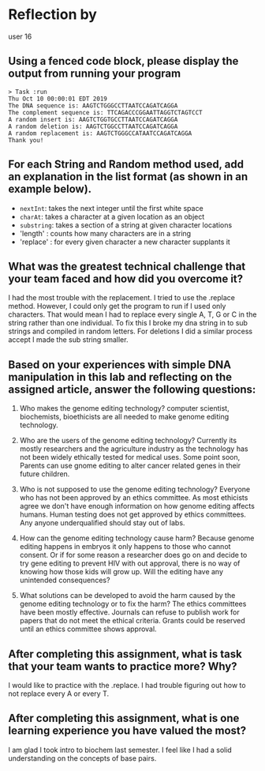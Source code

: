 # Reflection by

user 16

## Using a fenced code block, please display the output from running your program

```
> Task :run
Thu Oct 10 00:00:01 EDT 2019
The DNA sequence is: AAGTCTGGGCCTTAATCCAGATCAGGA
The complement sequence is: TTCAGACCCGGAATTAGGTCTAGTCCT
A random insert is: AAGTCTGGTGCCTTAATCCAGATCAGGA
A random deletion is: AAGTCTGGCCTTAATCCAGATCAGGA
A random replacement is: AAGTCTGGGCCATAATCCAGATCAGGA
Thank you!
```

## For each String and Random method used, add an explanation in the list format (as shown in an example below).

- `nextInt`: takes the next integer until the first white space
- `charAt`: takes a character at a given location as an object
- `substring`: takes a section of a string at given character locations
- 'length' : counts how many characters are in a string
- 'replace' : for every given character a new character supplants it

## What was the greatest technical challenge that your team faced and how did you overcome it?
I had the most trouble with the replacement. I tried to use the .replace method. However, I could only get the program to run if I used only characters. That would mean I had to replace every single A, T, G or C in the string rather than one individual. To fix this I broke my dna string in to sub strings and compiled in random letters. For deletions I did a similar process accept I made the sub string smaller.

## Based on your experiences with simple DNA manipulation in this lab and reflecting on the assigned article, answer the following questions:

1. Who makes the genome editing technology?
computer scientist, biochemists, bioethicists are all needed to make genome editing technology.

2. Who are the users of the genome editing technology?
Currently its mostly researchers and the agriculture industry as the technology has not been widely ethically tested for medical uses. Some point soon, Parents can use gnome editing to alter cancer related genes in their future children.

3. Who is not supposed to use the genome editing technology?
Everyone who has not been approved by an ethics committee. As most ethicists agree we don't have enough information on how genome editing affects humans. Human testing does not get approved by ethics committees. Any anyone underqualified should stay out of labs.
4. How can the genome editing technology cause harm?
Because genome editing happens in embryos it only happens to those who cannot consent. Or if for some reason a researcher does go on and decide to try gene editing to prevent HIV with out approval, there is no way of knowing how those kids will grow up. Will the editing have any unintended consequences?

5. What solutions can be developed to avoid the harm caused by the genome editing technology or to fix the harm?
The ethics committees have been mostly effective. Journals can refuse to publish work for papers that do not meet the ethical criteria. Grants could be reserved until an ethics committee shows approval.

## After completing this assignment, what is task that your team wants to practice more? Why?
I would like to practice with the .replace. I had trouble figuring out how to not replace every A or every T.

## After completing this assignment, what is one learning experience you have valued the most?
I am glad I took intro to biochem last semester. I feel like I had a solid understanding on the concepts of base pairs.
